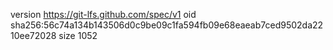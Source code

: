 version https://git-lfs.github.com/spec/v1
oid sha256:56c74a134b143506d0c9be09c1fa594fb09e68eaeab7ced9502da2210ee72028
size 1052
